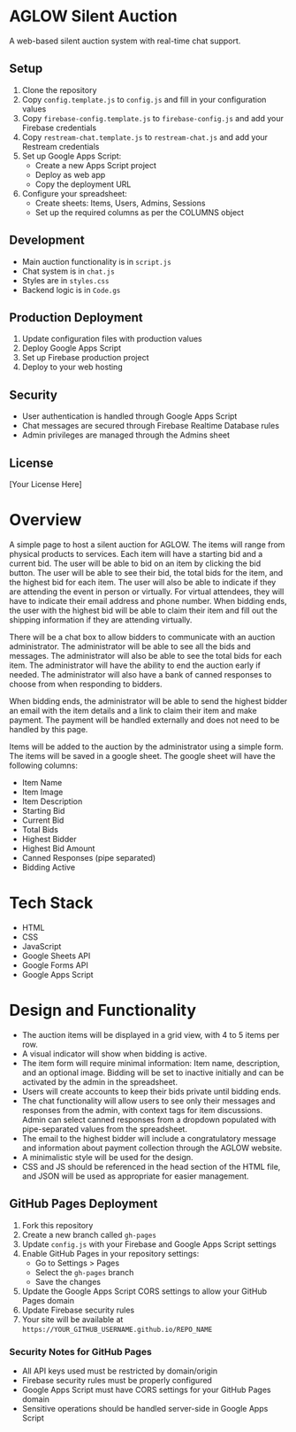 # AGLOW Silent Auction

A web-based silent auction system with real-time chat support.

## Setup

1. Clone the repository
2. Copy `config.template.js` to `config.js` and fill in your configuration values
3. Copy `firebase-config.template.js` to `firebase-config.js` and add your Firebase credentials
4. Copy `restream-chat.template.js` to `restream-chat.js` and add your Restream credentials
5. Set up Google Apps Script:
   - Create a new Apps Script project
   - Deploy as web app
   - Copy the deployment URL
6. Configure your spreadsheet:
   - Create sheets: Items, Users, Admins, Sessions
   - Set up the required columns as per the COLUMNS object

## Development

- Main auction functionality is in `script.js`
- Chat system is in `chat.js`
- Styles are in `styles.css`
- Backend logic is in `Code.gs`

## Production Deployment

1. Update configuration files with production values
2. Deploy Google Apps Script
3. Set up Firebase production project
4. Deploy to your web hosting

## Security

- User authentication is handled through Google Apps Script
- Chat messages are secured through Firebase Realtime Database rules
- Admin privileges are managed through the Admins sheet

## License

[Your License Here]

# Overview
A simple page to host a silent auction for AGLOW. The items will range from physical products to services. Each item will have a starting bid and a current bid. The user will be able to bid on an item by clicking the bid button. The user will be able to see their bid, the total bids for the item, and the highest bid for each item. The user will also be able to indicate if they are attending the event in person or virtually. For virtual attendees, they will have to indicate their email address and phone number. When bidding ends, the user with the highest bid will be able to claim their item and fill out the shipping information if they are attending virtually. 

There will be a chat box to allow bidders to communicate with an auction administrator. The administrator will be able to see all the bids and messages. The administrator will also be able to see the total bids for each item. The administrator will have the ability to end the auction early if needed. The administrator will also have a bank of canned responses to choose from when responding to bidders.

When bidding ends, the administrator will be able to send the highest bidder an email with the item details and a link to claim their item and make payment. The payment will be handled externally and does not need to be handled by this page.

Items will be added to the auction by the administrator using a simple form. The items will be saved in a google sheet. The google sheet will have the following columns:
- Item Name
- Item Image
- Item Description
- Starting Bid
- Current Bid
- Total Bids
- Highest Bidder
- Highest Bid Amount    
- Canned Responses (pipe separated)
- Bidding Active

# Tech Stack
- HTML
- CSS
- JavaScript
- Google Sheets API
- Google Forms API
- Google Apps Script

# Design and Functionality
- The auction items will be displayed in a grid view, with 4 to 5 items per row.
- A visual indicator will show when bidding is active.
- The item form will require minimal information: Item name, description, and an optional image. Bidding will be set to inactive initially and can be activated by the admin in the spreadsheet.
- Users will create accounts to keep their bids private until bidding ends.
- The chat functionality will allow users to see only their messages and responses from the admin, with context tags for item discussions. Admin can select canned responses from a dropdown populated with pipe-separated values from the spreadsheet.
- The email to the highest bidder will include a congratulatory message and information about payment collection through the AGLOW website.
- A minimalistic style will be used for the design.
- CSS and JS should be referenced in the head section of the HTML file, and JSON will be used as appropriate for easier management.

## GitHub Pages Deployment

1. Fork this repository
2. Create a new branch called `gh-pages`
3. Update `config.js` with your Firebase and Google Apps Script settings
4. Enable GitHub Pages in your repository settings:
   - Go to Settings > Pages
   - Select the `gh-pages` branch
   - Save the changes
5. Update the Google Apps Script CORS settings to allow your GitHub Pages domain
6. Update Firebase security rules
7. Your site will be available at `https://YOUR_GITHUB_USERNAME.github.io/REPO_NAME`

### Security Notes for GitHub Pages

- All API keys used must be restricted by domain/origin
- Firebase security rules must be properly configured
- Google Apps Script must have CORS settings for your GitHub Pages domain
- Sensitive operations should be handled server-side in Google Apps Script